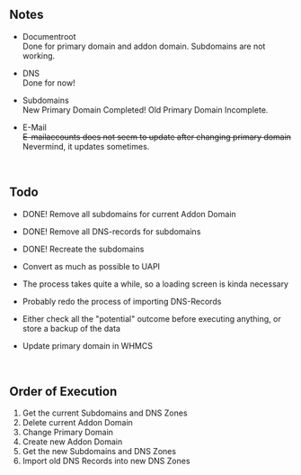 ## Notes

- Documentroot\
Done for primary domain and addon domain.
Subdomains are not working.

- DNS\
Done for now!

- Subdomains\
New Primary Domain Completed!
Old Primary Domain Incomplete.

- E-Mail\
~~E-mailaccounts does not seem to update after changing primary domain~~\
Nevermind, it updates sometimes.

&nbsp;
&nbsp;

## Todo

- DONE! Remove all subdomains for current Addon Domain
- DONE! Remove all DNS-records for subdomains
- DONE! Recreate the subdomains

- Convert as much as possible to UAPI
- The process takes quite a while, so a loading screen is kinda necessary
- Probably redo the process of importing DNS-Records
- Either check all the "potential" outcome before executing anything, or store a backup of the data
- Update primary domain in WHMCS

&nbsp;
&nbsp;

## Order of Execution

1. Get the current Subdomains and DNS Zones
2. Delete current Addon Domain
3. Change Primary Domain
4. Create new Addon Domain
5. Get the new Subdomains and DNS Zones
6. Import old DNS Records into new DNS Zones
